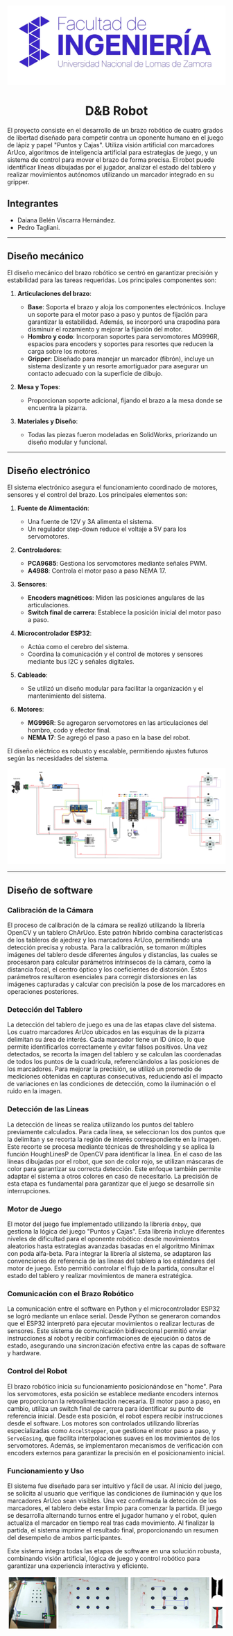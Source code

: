 <img src="https://github.com/pedrotagliani/dots-and-boxes-robot/blob/main/Images/FI%20UNLZ%20Logo.jpg" alt="FI UNLZ"/>

<h1 align="center">D&B Robot</h1>

<p>
El proyecto consiste en el desarrollo de un brazo robótico de cuatro grados de libertad diseñado para competir contra un oponente humano en el juego de lápiz y papel "Puntos y Cajas". Utiliza visión artificial con marcadores ArUco, algoritmos de inteligencia artificial para estrategias de juego, y un sistema de control para mover el brazo de forma precisa. El robot puede identificar líneas dibujadas por el jugador, analizar el estado del tablero y realizar movimientos autónomos utilizando un marcador integrado en su gripper.
</p>

## Integrantes
- Daiana Belén Viscarra Hernández.
- Pedro Tagliani.

---

## Diseño mecánico

El diseño mecánico del brazo robótico se centró en garantizar precisión y estabilidad para las tareas requeridas. Los principales componentes son:

1. **Articulaciones del brazo**:
   - **Base**: Soporta el brazo y aloja los componentes electrónicos. Incluye un soporte para el motor paso a paso y puntos de fijación para garantizar la estabilidad. Además, se incorporó una crapodina para disminuir el rozamiento y mejorar la fijación del motor.
   - **Hombro y codo**: Incorporan soportes para servomotores MG996R, espacios para encoders y soportes para resortes que reducen la carga sobre los motores.
   - **Gripper**: Diseñado para manejar un marcador (fibrón), incluye un sistema deslizante y un resorte amortiguador para asegurar un contacto adecuado con la superficie de dibujo.

2. **Mesa y Topes**: 
   - Proporcionan soporte adicional, fijando el brazo a la mesa donde se encuentra la pizarra.

3. **Materiales y Diseño**: 
   - Todas las piezas fueron modeladas en SolidWorks, priorizando un diseño modular y funcional.

---

## Diseño electrónico

El sistema electrónico asegura el funcionamiento coordinado de motores, sensores y el control del brazo. Los principales elementos son:

1. **Fuente de Alimentación**:
   - Una fuente de 12V y 3A alimenta el sistema.
   - Un regulador step-down reduce el voltaje a 5V para los servomotores.

2. **Controladores**:
   - **PCA9685**: Gestiona los servomotores mediante señales PWM.
   - **A4988**: Controla el motor paso a paso NEMA 17.

3. **Sensores**:
   - **Encoders magnéticos**: Miden las posiciones angulares de las articulaciones.
   - **Switch final de carrera**: Establece la posición inicial del motor paso a paso.

4. **Microcontrolador ESP32**:
   - Actúa como el cerebro del sistema.
   - Coordina la comunicación y el control de motores y sensores mediante bus I2C y señales digitales.

5. **Cableado**:
   - Se utilizó un diseño modular para facilitar la organización y el mantenimiento del sistema.

6. **Motores**:
   - **MG996R**: Se agregaron servomotores en las articulaciones del hombro, codo y efector final.
   - **NEMA 17**: Se agregó el paso a paso en la base del robot. 

El diseño eléctrico es robusto y escalable, permitiendo ajustes futuros según las necesidades del sistema.

<img src="https://github.com/pedrotagliani/dots-and-boxes-robot/blob/main/Images/Esquema%20Brazo%20Robot.png" alt="Esquema de conexión del robot"/>

---

## Diseño de software

### Calibración de la Cámara
El proceso de calibración de la cámara se realizó utilizando la librería OpenCV y un tablero ChArUco. Este patrón híbrido combina características de los tableros de ajedrez y los marcadores ArUco, permitiendo una detección precisa y robusta. Para la calibración, se tomaron múltiples imágenes del tablero desde diferentes ángulos y distancias, las cuales se procesaron para calcular parámetros intrínsecos de la cámara, como la distancia focal, el centro óptico y los coeficientes de distorsión. Estos parámetros resultaron esenciales para corregir distorsiones en las imágenes capturadas y calcular con precisión la pose de los marcadores en operaciones posteriores.

### Detección del Tablero
La detección del tablero de juego es una de las etapas clave del sistema. Los cuatro marcadores ArUco ubicados en las esquinas de la pizarra delimitan su área de interés. Cada marcador tiene un ID único, lo que permite identificarlos correctamente y evitar falsos positivos. Una vez detectados, se recorta la imagen del tablero y se calculan las coordenadas de todos los puntos de la cuadrícula, referenciándolos a las posiciones de los marcadores. Para mejorar la precisión, se utilizó un promedio de mediciones obtenidas en capturas consecutivas, reduciendo así el impacto de variaciones en las condiciones de detección, como la iluminación o el ruido en la imagen.

### Detección de las Líneas
La detección de líneas se realiza utilizando los puntos del tablero previamente calculados. Para cada línea, se seleccionan los dos puntos que la delimitan y se recorta la región de interés correspondiente en la imagen. Este recorte se procesa mediante técnicas de thresholding y se aplica la función HoughLinesP de OpenCV para identificar la línea. En el caso de las líneas dibujadas por el robot, que son de color rojo, se utilizan máscaras de color para garantizar su correcta detección. Este enfoque también permite adaptar el sistema a otros colores en caso de necesitarlo. La precisión de esta etapa es fundamental para garantizar que el juego se desarrolle sin interrupciones.

### Motor de Juego
El motor del juego fue implementado utilizando la librería `dnbpy`, que gestiona la lógica del juego "Puntos y Cajas". Esta librería incluye diferentes niveles de dificultad para el oponente robótico: desde movimientos aleatorios hasta estrategias avanzadas basadas en el algoritmo Minimax con poda alfa-beta. Para integrar la librería al sistema, se adaptaron las convenciones de referencia de las líneas del tablero a los estándares del motor de juego. Esto permitió controlar el flujo de la partida, consultar el estado del tablero y realizar movimientos de manera estratégica.

### Comunicación con el Brazo Robótico
La comunicación entre el software en Python y el microcontrolador ESP32 se logró mediante un enlace serial. Desde Python se generaron comandos que el ESP32 interpretó para ejecutar movimientos o realizar lecturas de sensores. Este sistema de comunicación bidireccional permitió enviar instrucciones al robot y recibir confirmaciones de ejecución o datos de estado, asegurando una sincronización efectiva entre las capas de software y hardware.

### Control del Robot
El brazo robótico inicia su funcionamiento posicionándose en "home". Para los servomotores, esta posición se establece mediante encoders internos que proporcionan la retroalimentación necesaria. El motor paso a paso, en cambio, utiliza un switch final de carrera para identificar su punto de referencia inicial. Desde esta posición, el robot espera recibir instrucciones desde el software. Los motores son controlados utilizando librerías especializadas como `AccelStepper`, que gestiona el motor paso a paso, y `ServoEasing`, que facilita interpolaciones suaves en los movimientos de los servomotores. Además, se implementaron mecanismos de verificación con encoders externos para garantizar la precisión en el posicionamiento inicial.

### Funcionamiento y Uso
El sistema fue diseñado para ser intuitivo y fácil de usar. Al inicio del juego, se solicita al usuario que verifique las condiciones de iluminación y que los marcadores ArUco sean visibles. Una vez confirmada la detección de los marcadores, el tablero debe estar limpio para comenzar la partida. El juego se desarrolla alternando turnos entre el jugador humano y el robot, quien actualiza el marcador en tiempo real tras cada movimiento. Al finalizar la partida, el sistema imprime el resultado final, proporcionando un resumen del desempeño de ambos participantes.

Este sistema integra todas las etapas de software en una solución robusta, combinando visión artificial, lógica de juego y control robótico para garantizar una experiencia interactiva y eficiente.

<img src="https://github.com/pedrotagliani/dots-and-boxes-robot/blob/main/Images/Line%20detection.png" alt="Detección de líneas"/>
